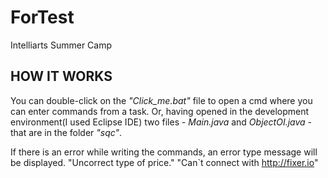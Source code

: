 # ForTest
Intelliarts Summer Camp

HOW IT WORKS
------------

You can double-click on the _"Click_me.bat"_ file to open a cmd where you can enter commands from a task. 
Or, having opened in the development environment(I used Eclipse IDE) two files - _Main.java_ and _ObjectOI.java_ - that are in the folder _"sqc"_.

If there is an error while writing the commands, an  error type message will be displayed.
      "Uncorrect type of price."
      "Can`t connect with http://fixer.io"
